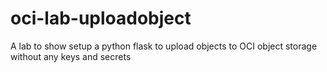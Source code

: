 # oci-lab-uploadobject
A lab to show setup a python flask to upload objects to OCI object storage without any keys and secrets

